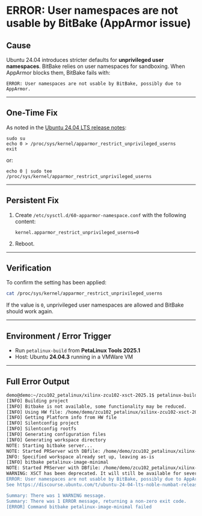 # ERROR: User namespaces are not usable by BitBake (AppArmor issue)

## Cause

Ubuntu 24.04 introduces stricter defaults for **unprivileged user namespaces**. BitBake relies on user namespaces for sandboxing. When AppArmor blocks them, BitBake fails with:

```
ERROR: User namespaces are not usable by BitBake, possibly due to AppArmor.
```

------

## One-Time Fix

As noted in the [Ubuntu 24.04 LTS release notes](https://discourse.ubuntu.com/t/ubuntu-24-04-lts-noble-numbat-release-notes/39890#unprivileged-user-namespace-restrictions):

```
sudo su
echo 0 > /proc/sys/kernel/apparmor_restrict_unprivileged_userns
exit
```

or:

```
echo 0 | sudo tee /proc/sys/kernel/apparmor_restrict_unprivileged_userns
```

------

## Persistent Fix

1. Create `/etc/sysctl.d/60-apparmor-namespace.conf` with the following content:

   ```
   kernel.apparmor_restrict_unprivileged_userns=0
   ```

2. Reboot.

------

## Verification

To confirm the setting has been applied:

```bash
cat /proc/sys/kernel/apparmor_restrict_unprivileged_userns
```

If the value is `0`, unprivileged user namespaces are allowed and BitBake should work again.

------

## Environment / Error Trigger

- Run `petalinux-build` from **PetaLinux Tools 2025.1**
- Host: Ubuntu **24.04.3** running in a VMWare VM

------

## Full Error Output

```bash
demo@demo:~/zcu102_petalinux/xilinx-zcu102-xsct-2025.1$ petalinux-build 
[INFO] Building project
[INFO] Bitbake is not available, some functionality may be reduced.
[INFO] Using HW file: /home/demo/zcu102_petalinux/xilinx-zcu102-xsct-2025.1/project-spec/hw-description/system.xsa
[INFO] Getting Platform info from HW file
[INFO] Silentconfig project
[INFO] Silentconfig rootfs
[INFO] Generating configuration files
[INFO] Generating workspace directory
NOTE: Starting bitbake server...
NOTE: Started PRServer with DBfile: /home/demo/zcu102_petalinux/xilinx-zcu102-xsct-2025.1/build/cache/prserv.sqlite3, Address: 127.0.0.1:46271, PID: 17613
INFO: Specified workspace already set up, leaving as-is
[INFO] bitbake petalinux-image-minimal
NOTE: Started PRServer with DBfile: /home/demo/zcu102_petalinux/xilinx-zcu102-xsct-2025.1/build/cache/prserv.sqlite3, Address: 127.0.0.1:34731, PID: 17673
WARNING: XSCT has been deprecated. It will still be available for several releases. In the future, it's recommended to start new projects with SDT workflow.
ERROR: User namespaces are not usable by BitBake, possibly due to AppArmor.
See https://discourse.ubuntu.com/t/ubuntu-24-04-lts-noble-numbat-release-notes/39890#unprivileged-user-namespace-restrictions for more information.

Summary: There was 1 WARNING message.
Summary: There was 1 ERROR message, returning a non-zero exit code.
[ERROR] Command bitbake petalinux-image-minimal failed

```